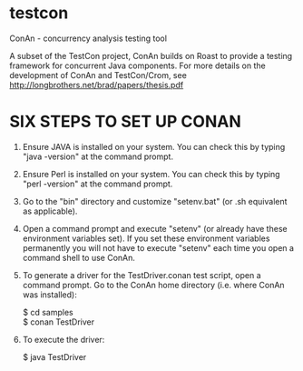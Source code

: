 # testcon
ConAn - concurrency analysis testing tool

A subset of the TestCon project, ConAn builds on Roast to provide a testing framework for concurrent Java components. For more details on the development of ConAn and TestCon/Crom, see http://longbrothers.net/brad/papers/thesis.pdf

SIX STEPS TO SET UP CONAN
=========================

1. Ensure JAVA is installed on your system.
   You can check this by typing "java -version" at the command prompt.

2. Ensure Perl is installed on your system.
   You can check this by typing "perl -version" at the command prompt.

3. Go to the "bin" directory and customize "setenv.bat"
   (or .sh equivalent as applicable).

4. Open a command prompt and execute "setenv" (or already have these
   environment variables set).
   If you set these environment variables permanently you will not have to
   execute "setenv" each time you open a command shell to use ConAn.

5. To generate a driver for the TestDriver.conan test script, open
   a command prompt. Go to the ConAn home directory (i.e. where ConAn was
   installed):

   $ cd samples<br>
   $ conan TestDriver

6. To execute the driver:

   $ java TestDriver
